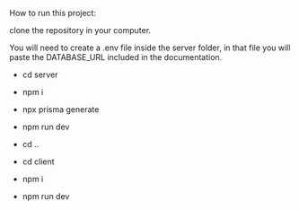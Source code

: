How to run this project:

clone the repository in your computer.

You will need to create a .env file inside the server folder, in that file you will paste the DATABASE_URL included in the documentation.

- cd server
- npm i
- npx prisma generate
- npm run dev

- cd ..
- cd client
- npm i
- npm run dev
